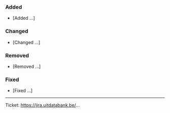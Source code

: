 ### Added

- [Added ...]

### Changed

- [Changed ...]

### Removed

- [Removed ...]

### Fixed

- [Fixed ...]

---

Ticket: https://jira.uitdatabank.be/...
